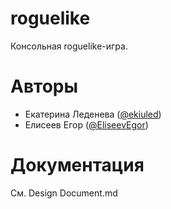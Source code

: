 # roguelike
Консольная roguelike-игра.

# Авторы
* Екатерина Леденева ([@ekiuled](https://github.com/ekiuled))
* Елисеев Егор ([@EliseevEgor](https://github.com/EliseevEgor))

# Документация
См. Design Document.md
